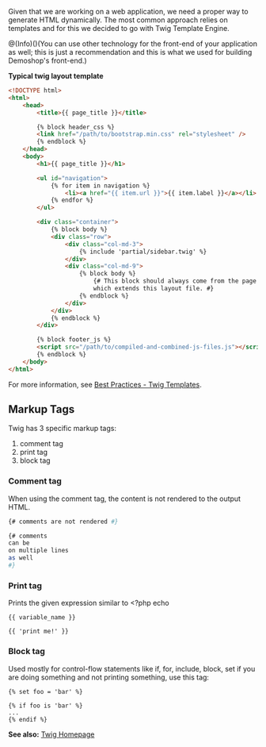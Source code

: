 Given that we are working on a web application, we need a proper way to generate HTML dynamically. The most common approach relies on templates and for this we decided to go with Twig Template Engine.

@(Info)()(You can use other technology for the front-end of your application as well; this is just a recommendation and this is what we used for building Demoshop's front-end.)

**Typical twig layout template**
    
```html
<!DOCTYPE html>
<html>
    <head>
        <title>{{ page_title }}</title>

        {% block header_css %}
        <link href="/path/to/bootstrap.min.css" rel="stylesheet" />
        {% endblock %}
    </head>
    <body>
        <h1>{{ page_title }}</h1>

        <ul id="navigation">
            {% for item in navigation %}
                <li><a href="{{ item.url }}">{{ item.label }}</a></li>
            {% endfor %}
        </ul>

        <div class="container">
            {% block body %}
            <div class="row">
                <div class="col-md-3">
                    {% include 'partial/sidebar.twig' %}
                </div>
                <div class="col-md-9">
                    {% block body %}
                        {# This block should always come from the page template
                        which extends this layout file. #}
                    {% endblock %}
                </div>
            </div>
            {% endblock %}
        </div>

        {% block footer_js %}
        <script src="/path/to/compiled-and-combined-js-files.js"></script>
        {% endblock %}
    </body>
</html>
```

For more information, see [Best Practices - Twig Templates](https://documentation.spryker.com/docs/en/twig-best-practices). 

## Markup Tags

Twig has 3 specific markup tags:

1. comment tag
2. print tag
3. block tag

### Comment tag
When using the comment tag, the content is not rendered to the output HTML.

```bash
{# comments are not rendered #}

{# comments
can be
on multiple lines
as well
#}
```

### Print tag

Prints the given expression similar to  <?php echo

```
{{ variable_name }}

{{ 'print me!' }}
```

### Block tag
Used mostly for control-flow statements like if, for, include, block, set
if you are doing something and not printing something, use this tag:

```
{% set foo = 'bar' %}

{% if foo is 'bar' %}
...
{% endif %}
```

**See also:**
[Twig Homepage](https://twig.symfony.com/)
